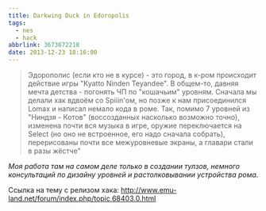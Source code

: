 ```yaml
---
title: Darkwing Duck in Edoropolis
tags:
  - nes
  - hack
abbrlink: 3673672218
date: 2013-12-23 18:16:00
---
```


>Эдорополис (если кто не в курсе) - это город, в к-ром происходит действие игры "Kyatto Ninden Teyandee". В общем-то, давняя мечта детства - погонять ЧП по "кошачьим" уровням. Сначала мы делали хак вдвоём со Spiiin'ом, но позже к нам присоединился Lomax и написал немало кода в роме. Так, помимо 7 уровней из "Ниндзя - Котов" (воссозданных насколько возможно точно), изменена почти вся музыка в игре, оружие переключается на Select (но оно не встроенное, его надо сначала собрать), перерисованы почти все межуровневые экраны, а главари стали в разы жёстче"

*Моя работа там на самом деле только в создании тулзов, немного консультаций по дизайну уровней и растолковывании устройства рома*.

Ссылка на тему с релизом хака: <http://www.emu-land.net/forum/index.php/topic,68403.0.html>
